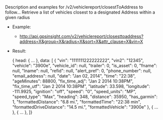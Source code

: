 Description and examples for /v2/vehiclereport/closestToAddress to follow...
Retrieve a list of vehicles closest to a designated Address within a given radius
  * Example:
    * http://api.gpsinsight.com/v2/vehiclereport/closesttoaddress?address=X&group=X&radius=X&sort=X&attr_clause=X&vin=X
  * Result:

    {
    head: { ... },
    data: [
        {   "vin": "1111111222222222",
            "vin2": "12345",
            "vehicle": "3900e",
            "vehicle_id": null,
            "trailer": 0,
            "is_asset": 0,
            "fname": null,
            "lname": null,
            "refid": null,
            "alert_pref": 0,
            "phone_number": null,
            "email_address": null,
            "date": "Jan 02, 2014",
            "time": "22:38",
            "ageMinutes": 88800,
            "fix_time_adj": "Jan  2 2014 10:38PM",
            "fix_time_utf": "Jan  2 2014 10:38PM",
            "latitude": 33.598,
            "longitude": -111.9925,
            "ignition": "off",
            "speed": "0",
            "speed_units": "MP",
            "speed_type": "Max",
            "heading": 348,
            "distance": 35950,
            "has_garmin": 1,
            "formattedDistance": "6.8 mi.",
            "formattedTime": "22:38 min",
            "formattedDriveDistance": "14.5 mi.",
            "formattedVehicle": "3900e"
        },
        { ... },
        { ... },
    ]}
